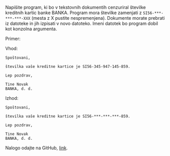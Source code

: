 Napišite program, ki bo v tekstovnih dokumentih cenzuriral številke kreditnih kartic banke BANKA. Program mora številke zamenjati z `SI56-***-***-***-XXX` (mesta z X pustite nespremenjena). Dokumente morate prebrati iz datoteke in jih izpisati v novo datoteko. Imeni datotek bo program dobil kot konzolna argumenta.

Primer:

Vhod:

```
Spoštovani,

številka vaše kreditne kartice je SI56-345-947-145-859.

Lep pozdrav,

Tine Novak
BANKA, d. d.
```

Izhod:

```
Spoštovani,

številka vaše kreditne kartice je SI56-***-***-***-859.

Lep pozdrav,

Tine Novak
BANKA, d. d.
```

Nalogo odajte na GitHub, [link](https://classroom.github.com/a/B3AwPKN5).
